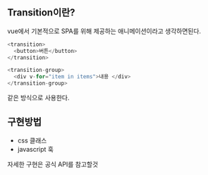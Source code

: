 ## Transition이란?

vue에서 기본적으로 SPA를 위해 제공하는 애니메이션이라고 생각하면된다.

```js
<transition> 
  <button>버튼</button>
</transition>

<transition-group> 
  <div v-for="item in items">내용 </div>
</transition-group>
```

같은 방식으로 사용한다.

## 구현방법

- css 클래스
- javascript 훅

자세한 구현은 공식 API를 참고할것
